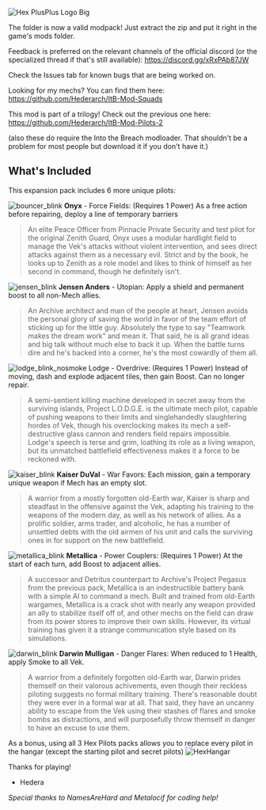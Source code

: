 ![Hex PlusPlus Logo Big](https://github.com/Hederarch/ItB-Mod-Pilots-3/assets/66890769/f19f0497-6f0e-4fbf-9707-0d7899d92615)

The folder is now a valid modpack! Just extract the zip and put it right in the game's mods folder.

Feedback is preferred on the relevant channels of the official discord (or the specialized thread if that's still available): https://discord.gg/xRxPAb87JW

Check the Issues tab for known bugs that are being worked on.

Looking for my mechs? You can find them here: https://github.com/Hederarch/ItB-Mod-Squads

This mod is part of a trilogy! Check out the previous one here: https://github.com/Hederarch/ItB-Mod-Pilots-2

(also these do require the Into the Breach modloader. That shouldn't be a problem for most people but download it if you don't have it.)

## What's Included
This expansion pack includes 6 more unique pilots:

![bouncer_blink](https://github.com/Hederarch/ItB-Mod-Pilots-3/assets/66890769/0a2f2696-29db-47b0-9867-496cfa4b9577)
**Onyx** - Force Fields: (Requires 1 Power) As a free action before repairing, deploy a line of temporary barriers

> An elite Peace Officer from Pinnacle Private Security and test pilot for the original Zenith Guard, Onyx uses a modular hardlight field to manage the Vek's attacks without violent intervention, and sees direct attacks against them as a necessary evil. Strict and by the book, he looks up to Zenith as a role model and likes to think of himself as her second in command, though he definitely isn't.

![jensen_blink](https://github.com/Hederarch/ItB-Mod-Pilots-3/assets/66890769/f972e6c3-3d45-48e2-b572-9b4d3d30b46c)
**Jensen Anders** - Utopian: Apply a shield and permanent boost to all non-Mech allies.

> An Archive architect and man of the people at heart, Jensen avoids the personal glory of saving the world in favor of the team effort of sticking up for the little guy. Absolutely the type to say "Teamwork makes the dream work" and mean it. That said, he is all grand ideas and big talk without much else to back it up. When the battle turns dire and he's backed into a corner, he's the most cowardly of them all.

![lodge_blink_nosmoke](https://github.com/Hederarch/ItB-Mod-Pilots-3/assets/66890769/2ae4af27-09a8-4a8a-98d9-92167e301ebd)
Lodge - Overdrive: (Requires 1 Power) Instead of moving, dash and explode adjacent tiles, then gain Boost. Can no longer repair.

> A semi-sentient killing machine developed in secret away from the surviving islands, Project L.O.D.G.E. is the ultimate mech pilot, capable of pushing weapons to their limits and singlehandedly slaughtering hordes of Vek, though his overclocking makes its mech a self-destructive glass cannon and renders field repairs impossible. Lodge's speech is terse and grim, loathing its role as a living weapon, but its unmatched battlefield effectiveness makes it a force to be reckoned with.

![kaiser_blink](https://github.com/Hederarch/ItB-Mod-Pilots-3/assets/66890769/dae7d32b-e493-42d9-8d70-b98f61c89b59)
**Kaiser DuVal** - War Favors: Each mission, gain a temporary unique weapon if Mech has an empty slot.

> A warrior from a mostly forgotten old-Earth war, Kaiser is sharp and steadfast in the offensive against the Vek, adapting his training to the weapons of the modern day, as well as his network of allies. As a prolific soldier, arms trader, and alcoholic, he has a number of unsettled debts with the old airmen of his unit and calls the surviving ones in for support on the new battlefield. 

![metallica_blink](https://github.com/Hederarch/ItB-Mod-Pilots-3/assets/66890769/ce0d894e-aea6-4f36-8f8a-3b754a7896bc)
**Metallica** - Power Couplers: (Requires 1 Power) At the start of each turn, add Boost to adjacent allies.

> A successor and Detritus counterpart to Archive's Project Pegasus from the previous pack, Metallica is an indestructible battery bank with a simple AI to command a mech. Built and trained from old-Earth wargames, Metallica is a crack shot with nearly any weapon provided an ally to stabilize itself off of, and other mechs on the field can draw from its power stores to improve their own skills. However, its virtual training has given it a strange communication style based on its simulations.

![darwin_blink](https://github.com/Hederarch/ItB-Mod-Pilots-3/assets/66890769/2621daa5-3c64-47f4-bafb-a5d905550a7d)
**Darwin Mulligan** - Danger Flares: When reduced to 1 Health, apply Smoke to all Vek.

> A warrior from a definitely forgotten old-Earth war, Darwin prides themself on their valorous achivements, even though their reckless piloting suggests no formal military training. There's reasonable doubt they were ever in a formal war at all. That said, they have an uncanny ability to escape from the Vek using their stashes of flares and smoke bombs as distractions, and will purposefully throw themself in danger to have an excuse to use them.


As a bonus, using all 3 Hex Pilots packs allows you to replace every pilot in the hangar (except the starting pilot and secret pilots)
![HexHangar](https://github.com/Hederarch/ItB-Mod-Pilots-3/assets/66890769/5da8adf1-a0b3-47e5-8955-7da7d81279af)

Thanks for playing!
- Hedera

*Special thanks to NamesAreHard and Metalocif for coding help!*
